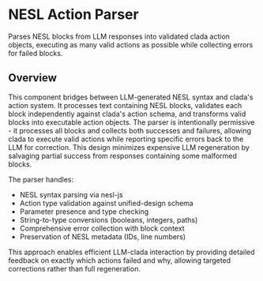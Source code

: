 # NESL Action Parser

Parses NESL blocks from LLM responses into validated clada action objects, executing as many valid actions as possible while collecting errors for failed blocks.

## Overview

This component bridges between LLM-generated NESL syntax and clada's action system. It processes text containing NESL blocks, validates each block independently against clada's action schema, and transforms valid blocks into executable action objects. The parser is intentionally permissive - it processes all blocks and collects both successes and failures, allowing clada to execute valid actions while reporting specific errors back to the LLM for correction. This design minimizes expensive LLM regeneration by salvaging partial success from responses containing some malformed blocks.

The parser handles:
- NESL syntax parsing via nesl-js
- Action type validation against unified-design schema  
- Parameter presence and type checking
- String-to-type conversions (booleans, integers, paths)
- Comprehensive error collection with block context
- Preservation of NESL metadata (IDs, line numbers)

This approach enables efficient LLM-clada interaction by providing detailed feedback on exactly which actions failed and why, allowing targeted corrections rather than full regeneration.